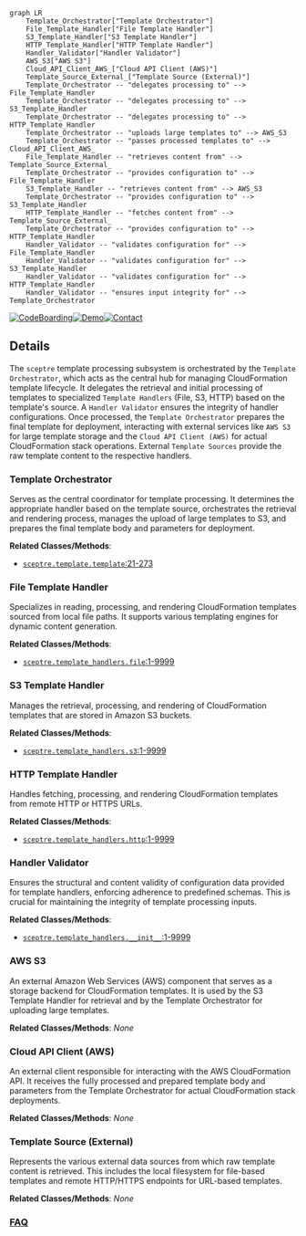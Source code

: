 ```mermaid
graph LR
    Template_Orchestrator["Template Orchestrator"]
    File_Template_Handler["File Template Handler"]
    S3_Template_Handler["S3 Template Handler"]
    HTTP_Template_Handler["HTTP Template Handler"]
    Handler_Validator["Handler Validator"]
    AWS_S3["AWS S3"]
    Cloud_API_Client_AWS_["Cloud API Client (AWS)"]
    Template_Source_External_["Template Source (External)"]
    Template_Orchestrator -- "delegates processing to" --> File_Template_Handler
    Template_Orchestrator -- "delegates processing to" --> S3_Template_Handler
    Template_Orchestrator -- "delegates processing to" --> HTTP_Template_Handler
    Template_Orchestrator -- "uploads large templates to" --> AWS_S3
    Template_Orchestrator -- "passes processed templates to" --> Cloud_API_Client_AWS_
    File_Template_Handler -- "retrieves content from" --> Template_Source_External_
    Template_Orchestrator -- "provides configuration to" --> File_Template_Handler
    S3_Template_Handler -- "retrieves content from" --> AWS_S3
    Template_Orchestrator -- "provides configuration to" --> S3_Template_Handler
    HTTP_Template_Handler -- "fetches content from" --> Template_Source_External_
    Template_Orchestrator -- "provides configuration to" --> HTTP_Template_Handler
    Handler_Validator -- "validates configuration for" --> File_Template_Handler
    Handler_Validator -- "validates configuration for" --> S3_Template_Handler
    Handler_Validator -- "validates configuration for" --> HTTP_Template_Handler
    Handler_Validator -- "ensures input integrity for" --> Template_Orchestrator
```

[![CodeBoarding](https://img.shields.io/badge/Generated%20by-CodeBoarding-9cf?style=flat-square)](https://github.com/CodeBoarding/GeneratedOnBoardings)[![Demo](https://img.shields.io/badge/Try%20our-Demo-blue?style=flat-square)](https://www.codeboarding.org/demo)[![Contact](https://img.shields.io/badge/Contact%20us%20-%20contact@codeboarding.org-lightgrey?style=flat-square)](mailto:contact@codeboarding.org)

## Details

The `sceptre` template processing subsystem is orchestrated by the `Template Orchestrator`, which acts as the central hub for managing CloudFormation template lifecycle. It delegates the retrieval and initial processing of templates to specialized `Template Handlers` (File, S3, HTTP) based on the template's source. A `Handler Validator` ensures the integrity of handler configurations. Once processed, the `Template Orchestrator` prepares the final template for deployment, interacting with external services like `AWS S3` for large template storage and the `Cloud API Client (AWS)` for actual CloudFormation stack operations. External `Template Sources` provide the raw template content to the respective handlers.

### Template Orchestrator
Serves as the central coordinator for template processing. It determines the appropriate handler based on the template source, orchestrates the retrieval and rendering process, manages the upload of large templates to S3, and prepares the final template body and parameters for deployment.


**Related Classes/Methods**:

- <a href="https://github.com/Sceptre/sceptre/blob/master/sceptre/template.py#L21-L273" target="_blank" rel="noopener noreferrer">`sceptre.template.template`:21-273</a>


### File Template Handler
Specializes in reading, processing, and rendering CloudFormation templates sourced from local file paths. It supports various templating engines for dynamic content generation.


**Related Classes/Methods**:

- <a href="https://github.com/Sceptre/sceptre/blob/master/sceptre/template_handlers/file.py#L1-L9999" target="_blank" rel="noopener noreferrer">`sceptre.template_handlers.file`:1-9999</a>


### S3 Template Handler
Manages the retrieval, processing, and rendering of CloudFormation templates that are stored in Amazon S3 buckets.


**Related Classes/Methods**:

- <a href="https://github.com/Sceptre/sceptre/blob/master/sceptre/template_handlers/s3.py#L1-L9999" target="_blank" rel="noopener noreferrer">`sceptre.template_handlers.s3`:1-9999</a>


### HTTP Template Handler
Handles fetching, processing, and rendering CloudFormation templates from remote HTTP or HTTPS URLs.


**Related Classes/Methods**:

- <a href="https://github.com/Sceptre/sceptre/blob/master/sceptre/template_handlers/http.py#L1-L9999" target="_blank" rel="noopener noreferrer">`sceptre.template_handlers.http`:1-9999</a>


### Handler Validator
Ensures the structural and content validity of configuration data provided for template handlers, enforcing adherence to predefined schemas. This is crucial for maintaining the integrity of template processing inputs.


**Related Classes/Methods**:

- <a href="https://github.com/Sceptre/sceptre/blob/master/sceptre/template_handlers/__init__.py#L1-L9999" target="_blank" rel="noopener noreferrer">`sceptre.template_handlers.__init__`:1-9999</a>


### AWS S3
An external Amazon Web Services (AWS) component that serves as a storage backend for CloudFormation templates. It is used by the S3 Template Handler for retrieval and by the Template Orchestrator for uploading large templates.


**Related Classes/Methods**: _None_

### Cloud API Client (AWS)
An external client responsible for interacting with the AWS CloudFormation API. It receives the fully processed and prepared template body and parameters from the Template Orchestrator for actual CloudFormation stack deployments.


**Related Classes/Methods**: _None_

### Template Source (External)
Represents the various external data sources from which raw template content is retrieved. This includes the local filesystem for file-based templates and remote HTTP/HTTPS endpoints for URL-based templates.


**Related Classes/Methods**: _None_



### [FAQ](https://github.com/CodeBoarding/GeneratedOnBoardings/tree/main?tab=readme-ov-file#faq)
